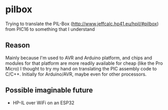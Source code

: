 # pilbox

Trying to translate the PIL-Box (http://www.jeffcalc.hp41.eu/hpil/#pilbox) from PIC16 to something that I understand

## Reason

Mainly because I'm used to AVR and Arduino platform, and chips and modules for that platform are more readily available for cheap (like the Pro Micro) I thought to try my hand on translating the PIC assembly code to C/C++. Initially for Arduino/AVR, maybe even for other processors.

## Possible imaginable future

- HP-IL over WiFi on an ESP32
